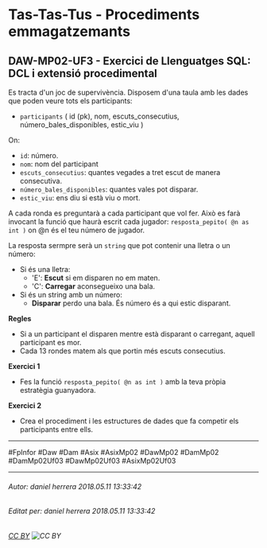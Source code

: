 # Tas-Tas-Tus - Procediments emmagatzemants
## DAW-MP02-UF3 - Exercici de Llenguatges SQL: DCL i extensió procedimental
Es tracta d'un joc de supervivència. Disposem d'una taula amb les dades que poden veure tots els participants:

* `participants` ( id (pk), nom, escuts_consecutius, número_bales_disponibles, estic_viu )

On:

* `id`: número.
* `nom`: nom del participant
* `escuts_consecutius`: quantes vegades a tret escut de manera consecutiva.
* `número_bales_disponibles`: quantes vales pot disparar.
* `estic_viu`: ens diu si està viu o mort.

A cada ronda es preguntarà a cada participant que vol fer. Això es farà invocant la funció que haurà escrit cada jugador: `resposta_pepito( @n as int )` on @n és el teu número de jugador. 

La resposta sermpre serà un `string` que pot contenir una lletra o un número:

* Si és una lletra: 
    * 'E': **Escut** si em disparen no em maten.
    * 'C': **Carregar** aconsegueixo una bala.
* Si és un string amb un número:
    * **Disparar** perdo una bala. És número és a qui estic disparant.

**Regles**

* Si a un participant el disparen mentre està disparant o carregant, aquell participant es mor.
* Cada 13 rondes matem als que portin més escuts consecutius.
 
**Exercici 1**

* Fes la funció `resposta_pepito( @n as int )` amb la teva pròpia estratègia guanyadora.

**Exercici 2**

* Crea el procediment i les estructures de dades que fa competir els participants entre ells.

---

#FpInfor #Daw #Dam #Asix #AsixMp02 #DawMp02 #DamMp02 #DamMp02Uf03 #DawMp02Uf03 #AsixMp02Uf03

---

###### Autor: daniel herrera 2018.05.11 13:33:42
###### Editat per: daniel herrera 2018.05.11 13:33:42
###### [CC BY](https://creativecommons.org/licenses/by/4.0/) ![CC BY](https://licensebuttons.net/l/by/3.0/80x15.png)
